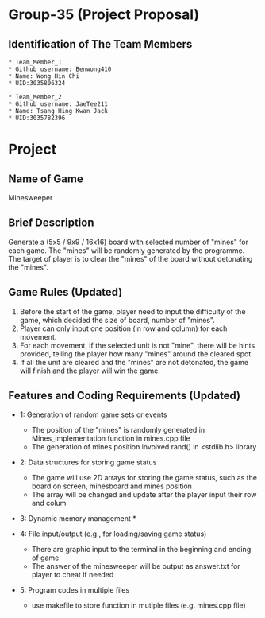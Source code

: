 # Group-35 (Project Proposal)

## Identification of The Team Members
```
* Team_Member_1 
* Github username: Benwong410 
* Name: Wong Hin Chi 
* UID:3035806324
```
```
* Team_Member_2
* Github username: JaeTee211
* Name: Tsang Hing Kwan Jack
* UID:3035782396
```

# Project

## Name of Game
Minesweeper

## Brief Description
Generate a (5x5 / 9x9 / 16x16) board with selected number of "mines" for each game. The "mines" will be randomly generated by the programme. The target of player is to clear the "mines" of the board without detonating the "mines".

## Game Rules (Updated)
1. Before the start of the game, player need to input the difficulty of the game, which decided the size of board, number of "mines".
2. Player can only input one position (in row and column) for each movement.
3. For each movement, if the selected unit is not "mine", there will be hints provided, telling the player how many "mines" around the cleared spot.
4. If all the unit are cleared and the "mines" are not detonated, the game will finish and the player will win the game.

## Features and Coding Requirements (Updated)
* 1: Generation of random game sets or events
    * The position of the "mines" is randomly generated in Mines_implementation function in mines.cpp file
    * The generation of mines position involved rand() in <stdlib.h> library

* 2: Data structures for storing game status
    * The game will use 2D arrays for storing the game status, such as the board on screen, minesboard and mines position
    * The array will be changed and update after the player input their row and colum

* 3: Dynamic memory management
    * 
    
* 4: File input/output (e.g., for loading/saving game status)
    * There are graphic input to the terminal in the beginning and ending of game
    * The answer of the minesweeper will be output as answer.txt for player to cheat if needed
    
* 5: Program codes in multiple files
    * use makefile to store function in mutiple files (e.g. mines.cpp file)
